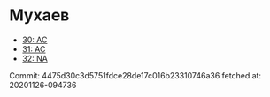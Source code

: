 # Мухаев
- [30: AC](30.md)
- [31: AC](31.md)
- [32: NA](32.md)

Commit: 4475d30c3d5751fdce28de17c016b23310746a36
 fetched at: 20201126-094736
